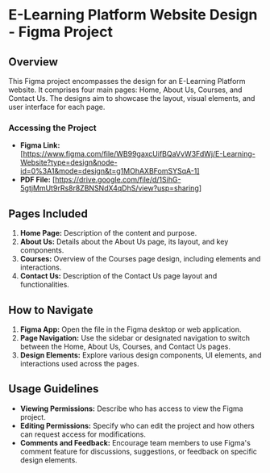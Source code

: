 
# E-Learning Platform Website Design - Figma Project

## Overview
This Figma project encompasses the design for an E-Learning Platform website. It comprises four main pages: Home, About Us, Courses, and Contact Us. The designs aim to showcase the layout, visual elements, and user interface for each page.

### Accessing the Project
- **Figma Link:** [https://www.figma.com/file/WB99gaxcUifBQaVvW3FdWj/E-Learning-Website?type=design&node-id=0%3A1&mode=design&t=g1MOhAXBFomSYSqA-1]
- **PDF File:** [https://drive.google.com/file/d/1SihG-5gtjMmUt9rRs8r8ZBNSNdX4qDhS/view?usp=sharing]

## Pages Included
1. **Home Page:** Description of the content and purpose.
2. **About Us:** Details about the About Us page, its layout, and key components.
3. **Courses:** Overview of the Courses page design, including elements and interactions.
4. **Contact Us:** Description of the Contact Us page layout and functionalities.

## How to Navigate
1. **Figma App:** Open the file in the Figma desktop or web application.
2. **Page Navigation:** Use the sidebar or designated navigation to switch between the Home, About Us, Courses, and Contact Us pages.
3. **Design Elements:** Explore various design components, UI elements, and interactions used across the pages.

## Usage Guidelines
- **Viewing Permissions:** Describe who has access to view the Figma project.
- **Editing Permissions:** Specify who can edit the project and how others can request access for modifications.
- **Comments and Feedback:** Encourage team members to use Figma's comment feature for discussions, suggestions, or feedback on specific design elements.

